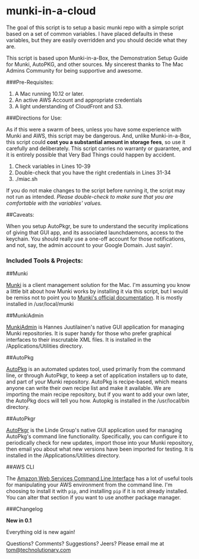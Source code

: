 munki-in-a-cloud
==============

The goal of this script is to setup a basic munki repo with a simple script based on a set of common variables. I have placed defaults in these variables, but they are easily overridden and you should decide what they are.

This script is based upon Munki-in-a-Box, the Demonstration Setup Guide for Munki, AutoPKG, and other sources. My sincerest thanks to The Mac Admins Community for being supportive and awesome.

###Pre-Requisites:

1) A Mac running 10.12 or later. 
2) An active AWS Account and appropriate credentials
3) A light understanding of CloudFront and S3.

###Directions for Use:

As if this were a swarm of bees, unless you have some experience with Munki and AWS, this script may be dangerous. And, unlike Munki-in-a-Box, this script could **cost you a substantial amount in storage fees**, so use it carefully and deliberately. This script carries no warranty or guarantee, and it is entirely possible that Very Bad Things could happen by accident.

1) Check variables in Lines 10-39
2) Double-check that you have the right credentials in Lines 31-34
3) ./miac.sh

If you do not make changes to the script before running it, the script may not run as intended. *Please double-check to make sure that you are comfortable with the variables' values.*

##Caveats: 

When you setup AutoPkgr, be sure to understand the security implications of giving that GUI app, and its associated launchdaemons, access to the keychain. You should really use a one-off account for those notifications, and not, say, the admin account to your Google Domain. Just sayin'.

### Included Tools & Projects:

##Munki

[Munki](https://github.com/munki/munki) is a client management solution for the Mac. I'm assuming you know a little bit about how Munki works by installing it via this script, but I would be remiss not to point you to [Munki's official documentation](https://github.com/munki/munki/wiki). It is mostly installed in /usr/local/munki

##MunkiAdmin

[MunkiAdmin](http://hjuutilainen.github.io/munkiadmin/) is Hannes Juutilainen's native GUI application for managing Munki repositories. It is super handy for those who prefer graphical interfaces to their inscrutable XML files.  It is installed in the /Applications/Utilities directory.

##AutoPkg

[AutoPkg](http://autopkg.github.io/autopkg/) is an automated updates tool, used primarily from the command line, or through AutoPkgr, to keep a set of application installers up to date, and part of your Munki repository. AutoPkg is recipe-based, which means anyone can write their own recipe list and make it available. We are importing the main recipe repository, but if you want to add your own later, the AutoPkg docs will tell you how. Autopkg is installed in the /usr/local/bin directory.

##AutoPkgr

[AutoPkgr](http://www.lindegroup.com/autopkgr) is the Linde Group's native GUI application used for managing AutoPkg's command line functionality. Specifically, you can configure it to periodically check for new updates, import those into your Munki repository, then email you about what new versions have been imported for testing. It is installed in the /Applications/Utilities directory.

##AWS CLI

The [Amazon Web Services Command Line Interface](https://docs.aws.amazon.com/cli/latest/userguide/cli-chap-getting-started.html) has a lot of useful tools for manipulating your AWS environment from the command line. I'm choosing to install it with `pip`, and installing `pip` if it is not already installed. You can alter that section if you want to use another package manager.

###Changelog

**New in 0.1**

Everything old is new again!


Questions? Comments? Suggestions? Jeers? Please email me at tom@technolutionary.com
